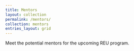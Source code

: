 ```yaml
---
title: Mentors
layout: collection
permalink: /mentors/
collection: mentors
entries_layout: grid
---
```


Meet the potential mentors for the upcoming REU program.
